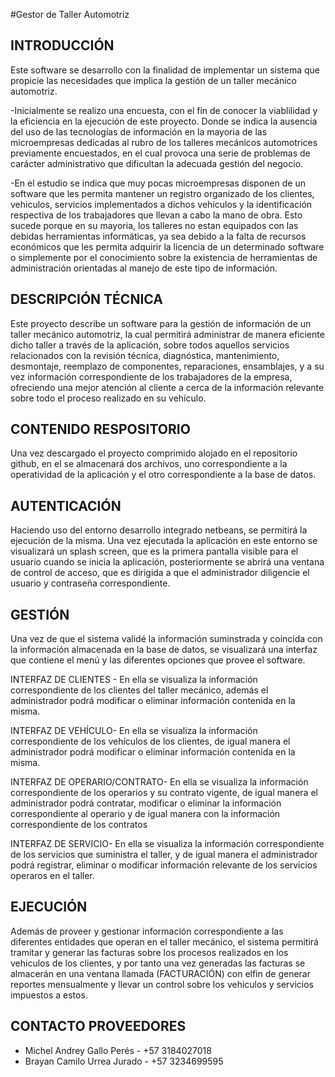 #Gestor de Taller Automotriz

INTRODUCCIÓN
-------------------------------
Este software se desarrollo con la finalidad de implementar un sistema que propicie las necesidades que implica la gestión de un taller mecánico automotriz.

-Inicialmente se realizo una encuesta, con el fin de conocer la viablilidad y la eficiencia en la ejecución de este proyecto. Donde se indica la ausencia del uso de las tecnologías de información en la mayoria de las microempresas dedicadas al rubro de los talleres mecánicos automotrices previamente encuestados, en el cual provoca una serie de problemas de carácter administrativo que dificultan la adecuada gestión del negocio.

-En el estudio se indica que muy pocas microempresas disponen de un software que les permita mantener un registro organizado de los clientes, vehiculos, servicios implementados a dichos vehículos y la identificación respectiva de los trabajadores que llevan a cabo la mano de obra. Esto sucede porque en su mayoria, los talleres no estan equipados con las debidas herramientas informáticas, ya sea debido a la falta de recursos económicos que les permita adquirir la licencia de un determinado software o simplemente por el conocimiento sobre la existencia de herramientas de administración orientadas al manejo de este tipo de información.

 
DESCRIPCIÓN TÉCNICA
------------------------------
Este proyecto describe un software para la gestión de información de un taller mecánico automotriz, la cual permitirá administrar de manera eficiente dicho taller a través de la aplicación, sobre todos aquellos servicios relacionados con la revisión técnica, diagnóstica, mantenimiento, desmontaje, reemplazo de componentes, reparaciones, ensamblajes, y a su vez información correspondiente de los trabajadores de la empresa, ofreciendo una mejor atención al cliente a cerca de la información relevante sobre todo el proceso realizado en su vehículo.


CONTENIDO RESPOSITORIO
---------------------------------------------------------
Una vez descargado el proyecto comprimido alojado en el repositorio github, en el se almacenará dos archivos, uno correspondiente a la operatividad de la aplicación y el otro correspondiente a la base de datos.


AUTENTICACIÓN
---------------------------------------------------------
Haciendo uso del entorno desarrollo integrado netbeans, se permitirá la ejecución de la misma. Una vez ejecutada la aplicación en este entorno se visualizará un splash screen, que es la primera pantalla visible para el usuario cuando se inicia la aplicación, posteriormente se abrirá una ventana de control de acceso, que es dirigida a que el administrador diligencie el usuario y contraseña correspondiente.


GESTIÓN
---------------------------------------------------------
Una vez de que el sistema validé la información suminstrada y coincida con la información almacenada en la base de datos, se visualizará una interfaz que contiene el menú y las diferentes opciones que provee el software.

INTERFAZ DE CLIENTES - En ella se visualiza la información correspondiente de los clientes del taller mecánico, además el administrador podrá modificar o eliminar información contenida en la misma.

INTERFAZ DE VEHÍCULO- En ella se visualiza la información correspondiente de los vehículos de los clientes, de igual manera el administrador podrá modificar o eliminar información contenida en la misma.

INTERFAZ DE OPERARIO/CONTRATO- En ella se visualiza la información correspondiente de los operarios y su contrato vigente, de igual manera el administrador podrá contratar, modificar o eliminar la información correspondiente al operario y de igual manera con la información correspondiente de los contratos

INTERFAZ DE SERVICIO- En ella se visualiza la información correspondiente de los servicios que suministra el taller, y de igual manera el administrador podrá registrar, eliminar o modificar información relevante de los servicios operaros en el taller.


EJECUCIÓN
---------------------------------------------------------
Además de proveer y gestionar información correspondiente a las diferentes entidades que operan en el taller mecánico, el sistema permitirá tramitar y generar las facturas sobre los procesos realizados en los vehiculos de los clientes, y por tanto una vez generadas las facturas se almacerán en una ventana llamada (FACTURACIÓN) con elfin de generar reportes mensualmente y llevar un control sobre los vehiculos y servicios impuestos a estos.


CONTACTO PROVEEDORES
---------------------------------------------------------
 - Michel Andrey Gallo Perés - +57 3184027018
 - Brayan Camilo Urrea Jurado - +57 3234699595










